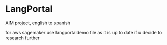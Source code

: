 # LangPortal
AIM project, english to spanish 

for aws sagemaker use langportaldemo file as it is up to date if u decide to research further


